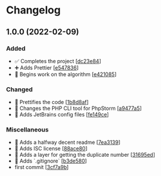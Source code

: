 # Changelog

<a name="1.0.0"></a>
## 1.0.0 (2022-02-09)

### Added

- ✅ Completes the project [[dc23e84](https://github.com/SturmB/squared-digits/commit/dc23e84c891812435cff6d079bdf06b7bd7fd601)]
- ➕ Adds Prettier [[e547836](https://github.com/SturmB/squared-digits/commit/e5478365274321c72e1be3e26cfd616b2b679256)]
- 🎉 Begins work on the algorithm [[e421085](https://github.com/SturmB/squared-digits/commit/e421085aacc30e2d44a2682ec162e2988f87f62c)]

### Changed

- 🎨 Prettifies the code [[1b8d8af](https://github.com/SturmB/squared-digits/commit/1b8d8afbff2ee1a04044f9bfe74cff55fde7ade0)]
- 🔧 Changes the PHP CLI tool for PhpStorm [[a9477a5](https://github.com/SturmB/squared-digits/commit/a9477a5be13fce92127814cf26b8c789d8db5f6f)]
- 🔧 Adds JetBrains config files [[fe149ce](https://github.com/SturmB/squared-digits/commit/fe149ce47c4573e42c8db7004f7d9f85e261752b)]

### Miscellaneous

- 📝 Adds a halfway decent readme [[7ea3139](https://github.com/SturmB/squared-digits/commit/7ea3139b13ef867d30d012d50112c8afed251766)]
- 📝 Adds ISC license [[88ace80](https://github.com/SturmB/squared-digits/commit/88ace80e17151d89f6a3818610f5618869637ac0)]
- 🚧 Adds a layer for getting the duplicate number [[31695ed](https://github.com/SturmB/squared-digits/commit/31695ed96c54b85c83125d453c4bcd952e98689f)]
- 🙈 Adds &#x60;.gitignore&#x60; [[b3de580](https://github.com/SturmB/squared-digits/commit/b3de580645828f00abda8a164a8365b0166c1f50)]
-  first commit [[3cf7a9b](https://github.com/SturmB/squared-digits/commit/3cf7a9b14f64867bc22ee7df6eb0c4631e502a1b)]


